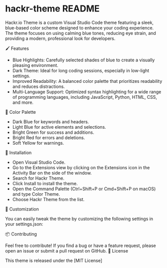 # hackr-theme README

Hackr.io Theme is a custom Visual Studio Code theme featuring a sleek, blue-based color scheme designed to enhance your coding experience. The theme focuses on using calming blue tones, reducing eye strain, and providing a modern, professional look for developers.

🖌 Features

- Blue Highlights: Carefully selected shades of blue to create a visually pleasing environment.
- Dark Theme: Ideal for long coding sessions, especially in low-light settings.
- Improved Readability: A balanced color palette that prioritizes readability and reduces distractions.
- Multi-Language Support: Optimized syntax highlighting for a wide range of programming languages, including JavaScript, Python, HTML, CSS, and more.

🎨 Color Palette

- Dark Blue for keywords and headers.
- Light Blue for active elements and selections.
- Bright Green for success and additions.
- Bright Red for errors and deletions.
- Soft Yellow for warnings.

🚀 Installation

- Open Visual Studio Code.
- Go to the Extensions view by clicking on the Extensions icon in the Activity Bar on the side of the window.
- Search for Hackr Theme.
- Click Install to install the theme.
- Open the Command Palette (Ctrl+Shift+P or Cmd+Shift+P on macOS) and type Color Theme.
- Choose Hackr Theme from the list.

🔧 Customization

You can easily tweak the theme by customizing the following settings in your settings.json:

📦 Contributing

Feel free to contribute! If you find a bug or have a feature request, please open an issue or submit a pull request on GitHub.
📝 License

This theme is released under the [MIT License]
